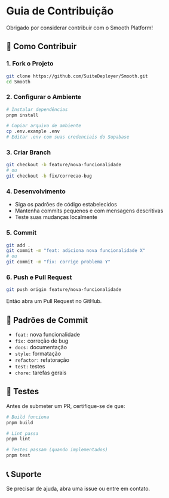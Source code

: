 # Guia de Contribuição

Obrigado por considerar contribuir com o Smooth Platform! 

## 🚀 Como Contribuir

### 1. Fork o Projeto
```bash
git clone https://github.com/SuiteDeployer/Smooth.git
cd Smooth
```

### 2. Configurar o Ambiente
```bash
# Instalar dependências
pnpm install

# Copiar arquivo de ambiente
cp .env.example .env
# Editar .env com suas credenciais do Supabase
```

### 3. Criar Branch
```bash
git checkout -b feature/nova-funcionalidade
# ou
git checkout -b fix/correcao-bug
```

### 4. Desenvolvimento
- Siga os padrões de código estabelecidos
- Mantenha commits pequenos e com mensagens descritivas
- Teste suas mudanças localmente

### 5. Commit
```bash
git add .
git commit -m "feat: adiciona nova funcionalidade X"
# ou
git commit -m "fix: corrige problema Y"
```

### 6. Push e Pull Request
```bash
git push origin feature/nova-funcionalidade
```
Então abra um Pull Request no GitHub.

## 📝 Padrões de Commit

- `feat:` nova funcionalidade
- `fix:` correção de bug
- `docs:` documentação
- `style:` formatação
- `refactor:` refatoração
- `test:` testes
- `chore:` tarefas gerais

## 🧪 Testes

Antes de submeter um PR, certifique-se de que:

```bash
# Build funciona
pnpm build

# Lint passa
pnpm lint

# Testes passam (quando implementados)
pnpm test
```

## 📞 Suporte

Se precisar de ajuda, abra uma issue ou entre em contato.
